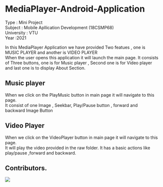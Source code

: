 # MediaPlayer-Android-Application

Type    : Mini Project  
Subject : Mobile Apllication Development (18CSMP68)  
University : VTU  
Year :2021  

In this MediaPlayer Application we have provided Two featues , one is MUSIC PLAYER and another is VIDEO PLAYER  
When the user opens this application it will launch the main page. It consists of Three buttons, one is for Music player , Second one is for Video player and last one is to display About Section.  

## Music player

When we click on the PlayMusic button in main page it will navigate to this page.  
It consist of one Image , Seekbar, Play/Pause button , forward and backward Image Button  

## Video Player
When we click on the VideoPlayer button in main page it will navigate to this page.  
It will play the video provided in the raw folder. It has a basic actions like play/pause ,forward and backward.  

## Contributors.

<a href="https://github.com/Puneeth-Aacharya/MediaPlayer-Android-Application/graphs/contributors">
  <img src="https://contrib.rocks/image?repo=Puneeth-Aacharya/MediaPlayer-Android-Application" />
</a>
